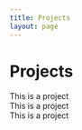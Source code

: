 ```yaml
---
title: Projects
layout: page
---
```

# Projects
<html>
<head>
<meta name="viewport" content="width=device-width, initial-scale=1.0">
<style>
* {
    box-sizing: border-box;
}

.row::after {
    content: "";
    clear: both;
    display: table;
}

[class*="col-"] {
    float: left;
    padding: 15px;
}

.col-4 {width: 33.33%;}

.container {
  position: relative;
  width: 80%
}

.image {
  display: block;
  width: 100%;
  height: auto;
}

.overlay {
  position: absolute;
  top: 0;
  bottom: 0;
  left: 0;
  right: 0;
  height: 100%;
  width: 80%;
  opacity: 0;
  transition: .5s ease;
  background-color: #4B0082;
}

.container:hover .overlay {
  opacity: 0.8;
}

.text {
  color: white;
  font-size: 20px;
  position: absolute;
  top: 50%;
  left: 50%;
  transform: translate(-50%, -50%);
  -ms-transform: translate(-50%, -50%);
}

</style>
</head>
<body>

<div class="row">
  <div class="col-4">
  <div class="container">
  <img src="https://is3-ssl.mzstatic.com/image/thumb/Purple3/v4/27/f1/66/27f16680-aa08-b81a-8a4b-6648cfbc5dc9/source/256x256bb.jpg" alt="" title="example image"/>
  		<div class="overlay">
    		<div class="text">This is a project</div>
  		</div>
	</div>
</div>
  <div class="col-4">
  <div class="container">
  <img src="https://is3-ssl.mzstatic.com/image/thumb/Purple3/v4/27/f1/66/27f16680-aa08-b81a-8a4b-6648cfbc5dc9/source/256x256bb.jpg" alt="" title="example image"/>
    		<div class="overlay">
    		<div class="text">This is a project</div>
  		</div>
	</div>
</div>
  <div class="col-4">
  <div class="container">
  <img src="https://is3-ssl.mzstatic.com/image/thumb/Purple3/v4/27/f1/66/27f16680-aa08-b81a-8a4b-6648cfbc5dc9/source/256x256bb.jpg" alt="" title="example image"/>
    		<div class="overlay">
    		<div class="text">This is a project</div>
  		</div>
	</div>
</div>
</div>

</body>
</html>


